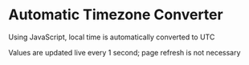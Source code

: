 # Automatic Timezone Converter
 Using JavaScript, local time is automatically converted to UTC

 Values are updated live every 1 second; page refresh is not necessary
